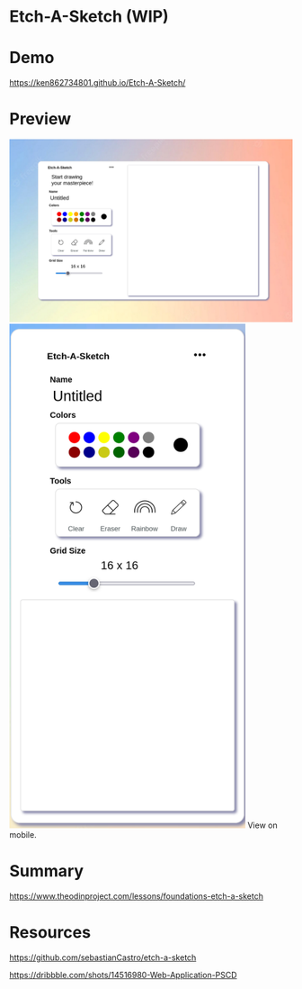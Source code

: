 # Etch-A-Sketch (WIP)

# Demo
https://ken862734801.github.io/Etch-A-Sketch/

# Preview
<img src="images/Etch-A-Sketch.png">
<img src="images/Etch-A-Sketch-Mobile.png" width="420" height="896">
View on mobile.

# Summary

https://www.theodinproject.com/lessons/foundations-etch-a-sketch

# Resources

https://github.com/sebastianCastro/etch-a-sketch

https://dribbble.com/shots/14516980-Web-Application-PSCD
